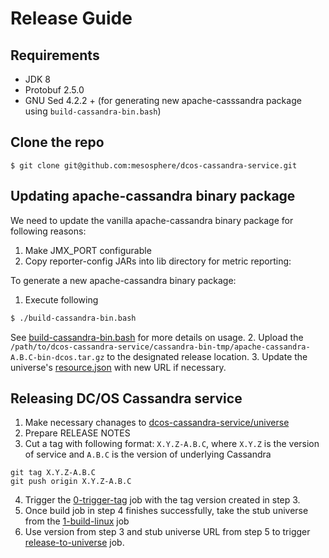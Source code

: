 # Release Guide

## Requirements
- JDK 8
- Protobuf 2.5.0
- GNU Sed 4.2.2 + (for generating new apache-casssandra package using `build-cassandra-bin.bash`)

## Clone the repo
```
$ git clone git@github.com:mesosphere/dcos-cassandra-service.git
```

## Updating apache-cassandra binary package

We need to update the vanilla apache-cassandra binary package for following reasons:

1. Make JMX_PORT configurable
2. Copy reporter-config JARs into lib directory for metric reporting:

To generate a new apache-cassandra binary package:

1. Execute following

  ```bash
  $ ./build-cassandra-bin.bash
  ```
See [build-cassandra-bin.bash](https://github.com/mesosphere/dcos-cassandra-service/blob/master/build-cassandra-bin.bash) for more details on usage.
2. Upload the `/path/to/dcos-cassandra-service/cassandra-bin-tmp/apache-cassandra-A.B.C-bin-dcos.tar.gz` to the designated release location.
3. Update the universe's [resource.json](https://github.com/mesosphere/dcos-cassandra-service/blob/master/universe/resource.json) with new URL if necessary.

## Releasing DC/OS Cassandra service

1. Make necessary chanages to [dcos-cassandra-service/universe](https://github.com/mesosphere/dcos-cassandra-service/tree/master/universe)
2. Prepare RELEASE NOTES
3. Cut a tag with following format: `X.Y.Z-A.B.C`, where `X.Y.Z` is the version of service and `A.B.C` is the version of underlying Cassandra

  ```
  git tag X.Y.Z-A.B.C
  git push origin X.Y.Z-A.B.C
  ```

4. Trigger the [0-trigger-tag](https://jenkins.mesosphere.com/service/jenkins/view/Infinity/job/cassandra/job/0-trigger-tag/) job with the tag version created in step 3.
5. Once build job in step 4 finishes successfully, take the stub universe from the [1-build-linux](https://jenkins.mesosphere.com/service/jenkins/view/Infinity/job/cassandra/job/1-build-linux/) job 
6. Use version from step 3 and stub universe URL from step 5 to trigger [release-to-universe](https://jenkins.mesosphere.com/service/jenkins/view/Infinity/job/infinity-tools/job/release-to-universe/) job.
